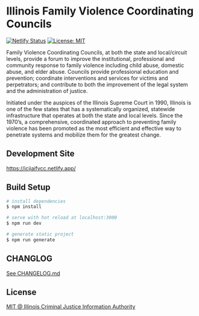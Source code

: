 # Illinois Family Violence Coordinating Councils

[![Netlify Status](https://api.netlify.com/api/v1/badges/c79c9856-3ec3-4607-9289-c26798abc94b/deploy-status)](https://app.netlify.com/sites/icjiaifvcc/deploys) [![License: MIT](https://img.shields.io/badge/License-MIT-yellow.svg)](https://opensource.org/licenses/MIT)

Family Violence Coordinating Councils, at both the state and local/circuit levels, provide a forum to improve the institutional, professional and community response to family violence including child abuse, domestic abuse, and elder abuse. Councils provide professional education and prevention; coordinate interventions and services for victims and perpetrators; and contribute to both the improvement of the legal system and the administration of justice.

Initiated under the auspices of the Illinois Supreme Court in 1990, Illinois is one of the few states that has a systematically organized, statewide infrastructure that operates at both the state and local levels. Since the 1970’s, a comprehensive, coordinated approach to preventing family violence has been promoted as the most efficient and effective way to penetrate systems and mobilize them for the greatest change.

## Development Site

https://icjiaifvcc.netlify.app/

## Build Setup

```bash
# install dependencies
$ npm install

# serve with hot reload at localhost:3000
$ npm run dev

# generate static project
$ npm run generate
```

## CHANGLOG

[See CHANGELOG.md](https://github.com/ICJIA/icjia-ifvcc-2021/blob/master/CHANGELOG.md)

## License

[MIT @ Illinois Criminal Justice Information Authority](https://github.com/ICJIA/icjia-ifvcc-2021/blob/master/LICENSE)
